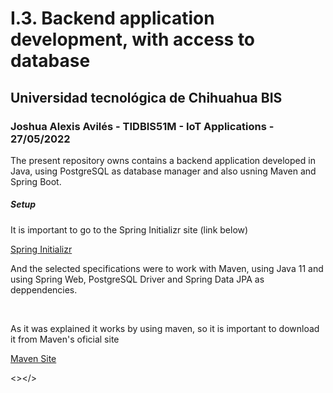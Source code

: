 <h1>I.3. Backend application development, with access to database</h1>

<h2>Universidad tecnológica de Chihuahua BIS</h2>

<h3>Joshua Alexis Avilés - TIDBIS51M - IoT Applications - 27/05/2022</h3>

<p>The present repository owns contains a backend application developed in Java, using PostgreSQL as database manager and also usning Maven and Spring Boot.</p>

<h5>Setup</h5>

<p>It is important to go to the Spring Initializr site (link below)</p>

<a href="https://start.spring.io/">Spring Initializr</a>

<p>And the selected specifications were to work with Maven, using Java 11 and using Spring Web, PostgreSQL Driver and Spring Data JPA as deppendencies.</p>

<image href="https://github.com/JoshuaAv07/Backend-App-DB-Connection/blob/master/images/0.PNG"/>
<image href="https://github.com/JoshuaAv07/Backend-App-DB-Connection/blob/master/images/1.1.PNG"/>
<image href="https://github.com/JoshuaAv07/Backend-App-DB-Connection/blob/master/images/1.2.PNG"/>
<image href="https://github.com/JoshuaAv07/Backend-App-DB-Connection/blob/master/images/1.9.PNG"/>

<p>As it was explained it works by using maven, so it is important to download it from Maven's oficial site</p>

<a href="https://maven.apache.org/">Maven Site</a>

<></>
<image href="">
